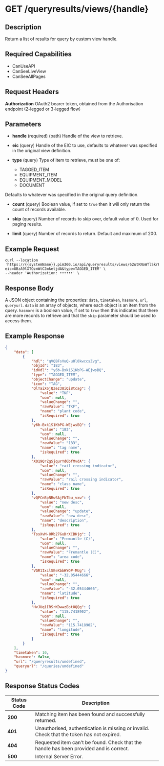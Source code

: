 # GET /queryresults/views/{handle}

## Description
Return a list of results for query by custom view handle.

## Required Capabilities
* CanUseAPI
* CanSeeLiveView
* CanSeeAllPages

## Request Headers

**Authorization** OAuth2 bearer token, obtained from the Authorisation endpoint (2-legged or 3-legged flow)

## Parameters
* **handle** (required) (path) Handle of the view to retrieve.

* **eic** (query) Handle of the EIC to use, defaults to whatever was specified in the original view definition.

* **type** (query) Type of item to retrieve, must be one of:
    * TAGGED_ITEM
    * EQUIPMENT_ITEM
    * EQUIPMENT_MODEL
    * DOCUMENT

Defaults to whatever was specified in the original query definition.

* **count** (query) Boolean value, if set to `true` then it will only return the count of records available.

* **skip** (query) Number of records to skip over, default value of 0. Used for paging results.

* **limit** (query) Number of records to return. Default and maximum of 200.

## Example Request
```
curl --location 'https://{{systemName}}.pim360.io/api/queryresults/views/62utKNoWTlSkrFg14wYo6w?eic=UBzA9lXTQzmWtC2mketjdA&type=TAGGED_ITEM' \
--header 'Authorization: ••••••' \
```

## Response Body
A JSON object containing the properties: `data`, `timetaken`, `hasmore`, `url`, `queryurl`. `data` is an array of objects, where each object is an item from the query. `hasmore` is a boolean value, if set to `true` then this indicates that there are more records to retrieve and that the `skip` parameter should be used to access them.

## Example Response
```JSON
{
    "data": [
        {
            "hdl": "qVQBFsVuQ-uOl0kwccsZvg",
            "objId": "183",
            "idHdl": "y6b-Bxk1S1KbPG-WEjwsBQ",
            "type": "TAGGED_ITEM",
            "objectChange": "update",
            "icon": "TAG",
            "QlTaiX6jQZez38iQi8tcag": {
                "value": "TKF",
                "uom": null,
                "valueChange": "",
                "rawValue": "TKF",
                "name": "plant code",
                "isRequired": true
            },
            "y6b-Bxk1S1KbPG-WEjwsBQ": {
                "value": "183",
                "uom": null,
                "valueChange": "",
                "rawValue": "183",
                "name": "tag name",
                "isRequired": true
            },
            "XO19QrZgSjqurYdGbfMvdA": {
                "value": "rail crossing indicator",
                "uom": null,
                "valueChange": "",
                "rawValue": "rail crossing indicator",
                "name": "class name",
                "isRequired": true
            },
            "vQPCnBpNRwSAjFbTbu_vxw": {
                "value": "new desc",
                "uom": null,
                "valueChange": "update",
                "rawValue": "new desc",
                "name": "description",
                "isRequired": true
            },
            "TssXvM-8Rb27GuDrXCBKjg": {
                "value": "Fremantle (C)",
                "uom": null,
                "valueChange": "",
                "rawValue": "Fremantle (C)",
                "name": "area code",
                "isRequired": true
            },
            "VGR1IxLlSEeXbbHYQP-MUg": {
                "value": "-32.05444666",
                "uom": null,
                "valueChange": "",
                "rawValue": "-32.05444666",
                "name": "latitude",
                "isRequired": true
            },
            "HvJUq1IRSrKDwwzEotOQQg": {
                "value": "115.7418902",
                "uom": null,
                "valueChange": "",
                "rawValue": "115.7418902",
                "name": "longitude",
                "isRequired": true
            }
        }
    ],
    "timetaken": 10,
    "hasmore": false,
    "url": "/queryresults/undefined",
    "queryurl": "/queries/undefined"
}
```

## Response Status Codes
| Status Code | Description |
| -------- | ------- |
|**200** |Matching item has been found and successfully returned.|
|**401** |Unauthorised, authentication is missing or invalid. Check that the token has not expired.|
|**404** |Requested item can't be found. Check that the handle has been provided and is correct.|
|**500** |Internal Server Error.|


